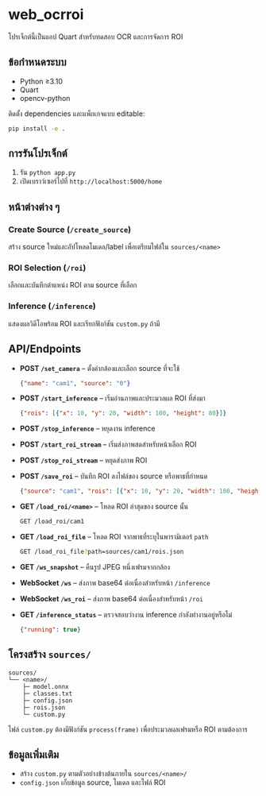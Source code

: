 # web_ocrroi

โปรเจ็กต์นี้เป็นแอป Quart สำหรับทดสอบ OCR และการจัดการ ROI

## ข้อกำหนดระบบ
- Python ≥3.10
- Quart
- opencv-python

ติดตั้ง dependencies และแพ็กเกจแบบ editable:

```bash
pip install -e .
```

## การรันโปรเจ็กต์
1. รัน `python app.py`
2. เปิดเบราว์เซอร์ไปที่ `http://localhost:5000/home`

## หน้าต่างต่าง ๆ
### Create Source (`/create_source`)
สร้าง source ใหม่และอัปโหลดโมเดล/label เพื่อเตรียมไฟล์ใน `sources/<name>`

### ROI Selection (`/roi`)
เลือกและบันทึกตำแหน่ง ROI ตาม source ที่เลือก

### Inference (`/inference`)
แสดงผลวิดีโอพร้อม ROI และเรียกฟังก์ชัน `custom.py` ถ้ามี

## API/Endpoints

- **POST `/set_camera`** – ตั้งค่ากล้องและเลือก source ที่จะใช้
  ```json
  {"name": "cam1", "source": "0"}
  ```

- **POST `/start_inference`** – เริ่มอ่านภาพและประมวลผล ROI ที่ส่งมา
  ```json
  {"rois": [{"x": 10, "y": 20, "width": 100, "height": 80}]}
  ```

- **POST `/stop_inference`** – หยุดงาน inference

- **POST `/start_roi_stream`** – เริ่มส่งภาพสดสำหรับหน้าเลือก ROI

- **POST `/stop_roi_stream`** – หยุดส่งภาพ ROI

- **POST `/save_roi`** – บันทึก ROI ลงไฟล์ของ source หรือพาธที่กำหนด
  ```json
  {"source": "cam1", "rois": [{"x": 10, "y": 20, "width": 100, "height": 80}]}
  ```

- **GET `/load_roi/<name>`** – โหลด ROI ล่าสุดของ source นั้น
  ```bash
  GET /load_roi/cam1
  ```

- **GET `/load_roi_file`** – โหลด ROI จากพาธที่ระบุในพารามิเตอร์ `path`
  ```bash
  GET /load_roi_file?path=sources/cam1/rois.json
  ```

- **GET `/ws_snapshot`** – คืนรูป JPEG หนึ่งเฟรมจากกล้อง

- **WebSocket `/ws`** – ส่งภาพ base64 ต่อเนื่องสำหรับหน้า `/inference`

- **WebSocket `/ws_roi`** – ส่งภาพ base64 ต่อเนื่องสำหรับหน้า `/roi`

- **GET `/inference_status`** – ตรวจสอบว่างาน inference กำลังทำงานอยู่หรือไม่
  ```json
  {"running": true}
  ```

## โครงสร้าง `sources/`
```
sources/
└── <name>/
    ├─ model.onnx
    ├─ classes.txt
    ├─ config.json
    ├─ rois.json
    └─ custom.py
```

ไฟล์ `custom.py` ต้องมีฟังก์ชัน `process(frame)` เพื่อประมวลผลเฟรมหรือ ROI ตามต้องการ

## ข้อมูลเพิ่มเติม
- สร้าง `custom.py` ตามตัวอย่างข้างต้นภายใน `sources/<name>/`
- `config.json` เก็บข้อมูล source, โมเดล และไฟล์ ROI
